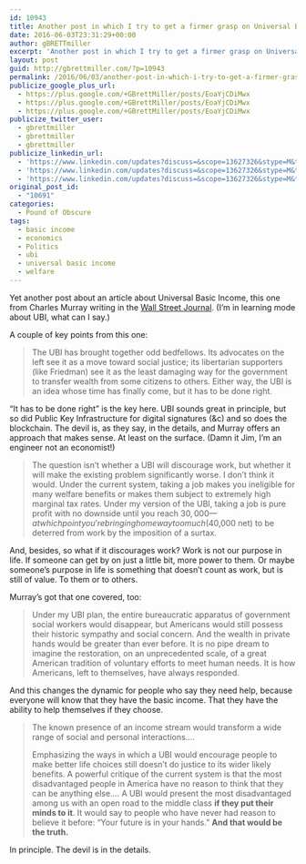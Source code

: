 ```yaml
---
id: 10943
title: Another post in which I try to get a firmer grasp on Universal Basic Income
date: 2016-06-03T23:31:29+00:00
author: gBRETTmiller
excerpt: 'Another post in which I try to get a firmer grasp on Universal Basic Income. '
layout: post
guid: http://gbrettmiller.com/?p=10943
permalink: /2016/06/03/another-post-in-which-i-try-to-get-a-firmer-grasp-on-universal-basic-income/
publicize_google_plus_url:
  - https://plus.google.com/+GBrettMiller/posts/EoaYjCDiMwx
  - https://plus.google.com/+GBrettMiller/posts/EoaYjCDiMwx
  - https://plus.google.com/+GBrettMiller/posts/EoaYjCDiMwx
publicize_twitter_user:
  - gbrettmiller
  - gbrettmiller
  - gbrettmiller
publicize_linkedin_url:
  - 'https://www.linkedin.com/updates?discuss=&scope=13627326&stype=M&topic=6144717017002897408&type=U&a=bqZ0'
  - 'https://www.linkedin.com/updates?discuss=&scope=13627326&stype=M&topic=6144717017002897408&type=U&a=bqZ0'
  - 'https://www.linkedin.com/updates?discuss=&scope=13627326&stype=M&topic=6144717017002897408&type=U&a=bqZ0'
original_post_id:
  - "10691"
categories:
  - Pound of Obscure
tags:
  - basic income
  - economics
  - Politics
  - ubi
  - universal basic income
  - welfare
---
```

Yet another post about an article about Universal Basic Income, this one from Charles Murray writing in the [Wall Street Journal](http://www.wsj.com/articles/a-guaranteed-income-for-every-american-1464969586). (I&#8217;m in learning mode about UBI, what can I say.)

A couple of key points from this one:

> The UBI has brought together odd bedfellows. Its advocates on the left see it as a move toward social justice; its libertarian supporters (like Friedman) see it as the least damaging way for the government to transfer wealth from some citizens to others. Either way, the UBI is an idea whose time has finally come, but it has to be done right.

&#8220;It has to be done right&#8221; is the key here. UBI sounds great in principle, but so did Public Key Infrastructure for digital signatures (&c) and so does the blockchain. The devil is, as they say, in the details, and Murray offers an approach that makes sense. At least on the surface. (Damn it Jim, I&#8217;m an engineer not an economist!)

> The question isn’t whether a UBI will discourage work, but whether it will make the existing problem significantly worse. I don’t think it would. Under the current system, taking a job makes you ineligible for many welfare benefits or makes them subject to extremely high marginal tax rates. Under my version of the UBI, taking a job is pure profit with no downside until you reach $30,000—at which point you’re bringing home way too much ($40,000 net) to be deterred from work by the imposition of a surtax.

And, besides, so what if it discourages work? Work is not our purpose in life. If someone can get by on just a little bit, more power to them. Or maybe someone&#8217;s purpose in life is something that doesn&#8217;t count as work, but is still of value. To them or to others.

Murray&#8217;s got that one covered, too:

> Under my UBI plan, the entire bureaucratic apparatus of government social workers would disappear, but Americans would still possess their historic sympathy and social concern. And the wealth in private hands would be greater than ever before. It is no pipe dream to imagine the restoration, on an unprecedented scale, of a great American tradition of voluntary efforts to meet human needs. It is how Americans, left to themselves, have always responded.

And this changes the dynamic for people who say they need help, because everyone will know that they have the basic income. That they have the ability to help themselves if they choose.

> The known presence of an income stream would transform a wide range of social and personal interactions&#8230;.
> 
> Emphasizing the ways in which a UBI would encourage people to make better life choices still doesn’t do justice to its wider likely benefits. A powerful critique of the current system is that the most disadvantaged people in America have no reason to think that they can be anything else&#8230;. A UBI would present the most disadvantaged among us with an open road to the middle class **if they put their minds to it**. It would say to people who have never had reason to believe it before: “Your future is in your hands.” **And that would be the truth.**

In principle. The devil is in the details.

&nbsp;